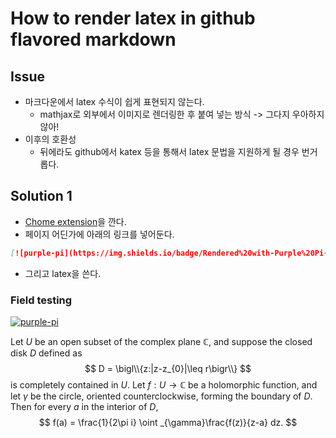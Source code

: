 # How to render latex in github flavored markdown 

## Issue 

+ 마크다운에서 latex 수식이 쉽게 표현되지 않는다.
  + mathjax로 외부에서 이미지로 렌더링한 후 붙여 넣는 방식 -> 그다지 우아하지 않아! 
+ 이후의 호환성 
  + 뒤에라도 github에서 katex 등을 통해서 latex 문법을 지원하게 될 경우 번거롭다. 

## Solution 1 

+ [Chome extension](https://chrome.google.com/webstore/detail/purple-pi/ingbbliecffofmmokknelnijicfcgolb/related)을 깐다. 
+ 페이지 어딘가에 아래의 링크를 넣어둔다. 

```md
[![purple-pi](https://img.shields.io/badge/Rendered%20with-Purple%20Pi-bd00ff?style=flat-square)](https://github.com/nschloe/purple-pi?activate)
```

+ 그리고 latex을 쓴다. 

### Field testing 

[![purple-pi](https://img.shields.io/badge/Rendered%20with-Purple%20Pi-bd00ff?style=flat-square)](https://github.com/nschloe/purple-pi?activate)

Let $U$ be an open subset of the complex plane $\mathbb{C}$, and suppose the closed
disk $D$ defined as
$$
D = \bigl\\{z:|z-z_{0}|\leq r\bigr\\}
$$
is completely contained in $U$. Let $f: U\to\mathbb{C}$ be a holomorphic function, and
let $\gamma$ be the circle, oriented counterclockwise, forming the boundary of $D$.
Then for every $a$ in the interior of $D$,
$$
f(a) = \frac{1}{2\pi i} \oint _{\gamma}\frac{f(z)}{z-a} dz.
$$
